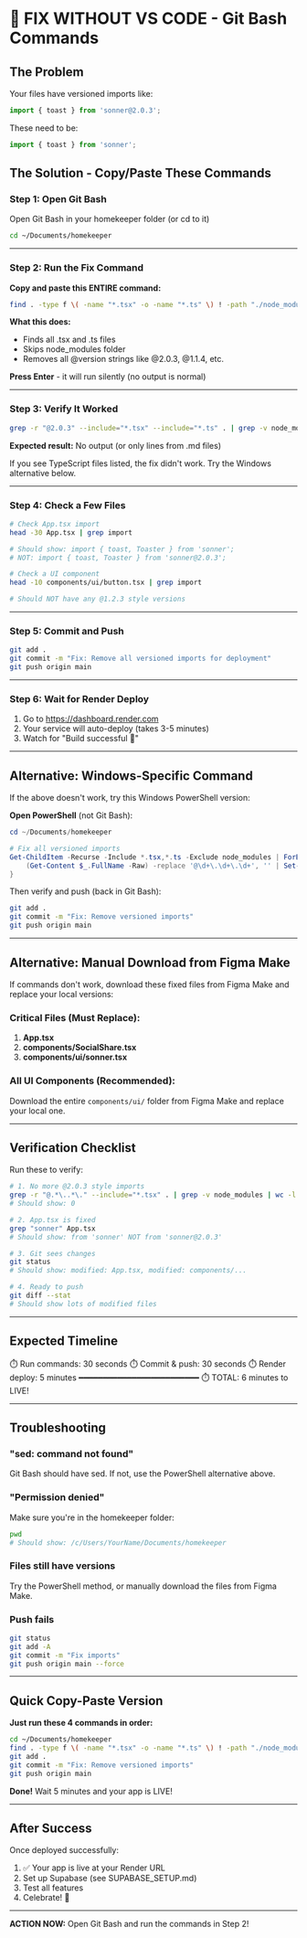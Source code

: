 # 🔧 FIX WITHOUT VS CODE - Git Bash Commands

## The Problem

Your files have versioned imports like:
```typescript
import { toast } from 'sonner@2.0.3';
```

These need to be:
```typescript
import { toast } from 'sonner';
```

## The Solution - Copy/Paste These Commands

### Step 1: Open Git Bash

Open Git Bash in your homekeeper folder (or cd to it)

```bash
cd ~/Documents/homekeeper
```

---

### Step 2: Run the Fix Command

**Copy and paste this ENTIRE command:**

```bash
find . -type f \( -name "*.tsx" -o -name "*.ts" \) ! -path "./node_modules/*" -exec sed -i 's/@[0-9]\+\.[0-9]\+\.[0-9]\+//g' {} +
```

**What this does:**
- Finds all .tsx and .ts files
- Skips node_modules folder
- Removes all @version strings like @2.0.3, @1.1.4, etc.

**Press Enter** - it will run silently (no output is normal)

---

### Step 3: Verify It Worked

```bash
grep -r "@2.0.3" --include="*.tsx" --include="*.ts" . | grep -v node_modules
```

**Expected result:** No output (or only lines from .md files)

If you see TypeScript files listed, the fix didn't work. Try the Windows alternative below.

---

### Step 4: Check a Few Files

```bash
# Check App.tsx import
head -30 App.tsx | grep import

# Should show: import { toast, Toaster } from 'sonner';
# NOT: import { toast, Toaster } from 'sonner@2.0.3';
```

```bash
# Check a UI component
head -10 components/ui/button.tsx | grep import

# Should NOT have any @1.2.3 style versions
```

---

### Step 5: Commit and Push

```bash
git add .
git commit -m "Fix: Remove all versioned imports for deployment"
git push origin main
```

---

### Step 6: Wait for Render Deploy

1. Go to https://dashboard.render.com
2. Your service will auto-deploy (takes 3-5 minutes)
3. Watch for "Build successful 🎉"

---

## Alternative: Windows-Specific Command

If the above doesn't work, try this Windows PowerShell version:

**Open PowerShell** (not Git Bash):

```powershell
cd ~/Documents/homekeeper

# Fix all versioned imports
Get-ChildItem -Recurse -Include *.tsx,*.ts -Exclude node_modules | ForEach-Object {
    (Get-Content $_.FullName -Raw) -replace '@\d+\.\d+\.\d+', '' | Set-Content $_.FullName -NoNewline
}
```

Then verify and push (back in Git Bash):
```bash
git add .
git commit -m "Fix: Remove versioned imports"
git push origin main
```

---

## Alternative: Manual Download from Figma Make

If commands don't work, download these fixed files from Figma Make and replace your local versions:

### Critical Files (Must Replace):
1. **App.tsx**
2. **components/SocialShare.tsx**
3. **components/ui/sonner.tsx**

### All UI Components (Recommended):
Download the entire `components/ui/` folder from Figma Make and replace your local one.

---

## Verification Checklist

Run these to verify:

```bash
# 1. No more @2.0.3 style imports
grep -r "@.*\..*\." --include="*.tsx" . | grep -v node_modules | wc -l
# Should show: 0

# 2. App.tsx is fixed
grep "sonner" App.tsx
# Should show: from 'sonner' NOT from 'sonner@2.0.3'

# 3. Git sees changes
git status
# Should show: modified: App.tsx, modified: components/...

# 4. Ready to push
git diff --stat
# Should show lots of modified files
```

---

## Expected Timeline

⏱️ Run commands: 30 seconds
⏱️ Commit & push: 30 seconds
⏱️ Render deploy: 5 minutes
━━━━━━━━━━━━━━━━━━━━━━━━━
⏱️ TOTAL: 6 minutes to LIVE!

---

## Troubleshooting

### "sed: command not found"

Git Bash should have sed. If not, use the PowerShell alternative above.

### "Permission denied"

Make sure you're in the homekeeper folder:
```bash
pwd
# Should show: /c/Users/YourName/Documents/homekeeper
```

### Files still have versions

Try the PowerShell method, or manually download the files from Figma Make.

### Push fails

```bash
git status
git add -A
git commit -m "Fix imports"
git push origin main --force
```

---

## Quick Copy-Paste Version

**Just run these 4 commands in order:**

```bash
cd ~/Documents/homekeeper
find . -type f \( -name "*.tsx" -o -name "*.ts" \) ! -path "./node_modules/*" -exec sed -i 's/@[0-9]\+\.[0-9]\+\.[0-9]\+//g' {} +
git add .
git commit -m "Fix: Remove versioned imports"
git push origin main
```

**Done!** Wait 5 minutes and your app is LIVE!

---

## After Success

Once deployed successfully:

1. ✅ Your app is live at your Render URL
2. Set up Supabase (see SUPABASE_SETUP.md)
3. Test all features
4. Celebrate! 🎉

---

**ACTION NOW:** Open Git Bash and run the commands in Step 2!
